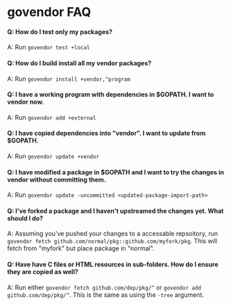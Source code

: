 # govendor FAQ

#### Q: How do I test only my packages?
A: Run `govendor test +local`

#### Q: How do I build install all my vendor packages?
A: Run `govendor install +vendor,^program`

#### Q: I have a working program with dependencies in $GOPATH. I want to vendor now.
A: Run `govendor add +external`

#### Q: I have copied dependencies into "vendor". I want to update from $GOPATH.
A: Run `govendor update +vendor`

#### Q: I have modified a package in $GOPATH and I want to try the changes in vendor without committing them.
A: Run `govendor update -uncommitted <updated-package-import-path>`

#### Q: I've forked a package and I haven't upstreamed the changes yet. What should I do?
A: Assuming you've pushed your changes to a accessable repsoitory, run 
`govendor fetch github.com/normal/pkg::github.com/myfork/pkg`. This will
fetch from "myfork" but place package in "normal".

#### Q: Have have C files or HTML resources in sub-folders. How do I ensure they are copied as well?
A: Run either `govendor fetch github.com/dep/pkg/^` or `govendor add github.com/dep/pkg/^`.
This is the same as using the `-tree` argument.
